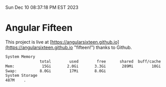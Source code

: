 Sun Dec 10 08:37:18 PM EST 2023

# Angular Fifteen


This project is live at [https://angularsixteen.github.io](https://angularsixteen.github.io "fifteen!") thanks to Github.

```bash
System Memory
               total        used        free      shared  buff/cache   available
Mem:            15Gi       2.0Gi       3.3Gi       289Mi        10Gi        13Gi
Swap:          8.0Gi        17Mi       8.0Gi
System Storage
487M	.
```

